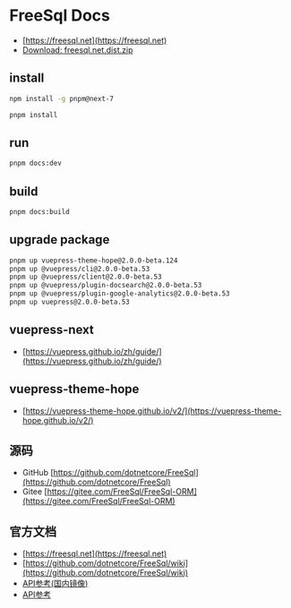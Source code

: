 # FreeSql Docs

- [https://freesql.net](https://freesql.net)
- [Download: freesql.net.dist.zip](https://github.com/2881099/FreeSql.Wiki.VuePress/files/11719032/freesql.net.dist.zip)

## install

```bash
npm install -g pnpm@next-7
```

```bash
pnpm install
```

## run

```bash
pnpm docs:dev
```

## build

```bash
pnpm docs:build
```

## upgrade package

```bash
pnpm up vuepress-theme-hope@2.0.0-beta.124
pnpm up @vuepress/cli@2.0.0-beta.53
pnpm up @vuepress/client@2.0.0-beta.53
pnpm up @vuepress/plugin-docsearch@2.0.0-beta.53
pnpm up @vuepress/plugin-google-analytics@2.0.0-beta.53
pnpm up vuepress@2.0.0-beta.53
```

## vuepress-next

- [https://vuepress.github.io/zh/guide/](https://vuepress.github.io/zh/guide/)

## vuepress-theme-hope

- [https://vuepress-theme-hope.github.io/v2/](https://vuepress-theme-hope.github.io/v2/)

## 源码

- GitHub [https://github.com/dotnetcore/FreeSql](https://github.com/dotnetcore/FreeSql)
- Gitee [https://gitee.com/FreeSql/FreeSql-ORM](https://gitee.com/FreeSql/FreeSql-ORM)

## 官方文档

- [https://freesql.net](https://freesql.net)
- [https://github.com/dotnetcore/FreeSql/wiki](https://github.com/dotnetcore/FreeSql/wiki)
- [API参考(国内镜像)](http://101.34.7.82:8082/api/index.html)
- [API参考](https://dotnetcore.github.io/FreeSql/index.html)
